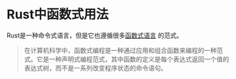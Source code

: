 # Rust中函数式用法

Rust是一种命令式语言，但是它也遵循很多[函数式语言](https://en.wikipedia.org/wiki/Functional_programming) 的范式。

> 在计算机科学中，函数式编程是一种通过应用和组合函数来编程的一种范式。它是一种声明式编程范式，其中函数的定义是每个表达式返回一个值的表达式树，而不是一系列改变程序状态的命令语句。

